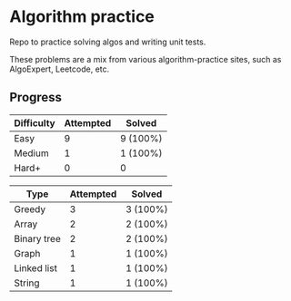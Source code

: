 # Algorithm practice

Repo to practice solving algos and writing unit tests.

These problems are a mix from various algorithm-practice sites, such as AlgoExpert, Leetcode, etc.

## Progress

<!-- "Attempted" represents every problem I have tried to solve; "Solved" means I was able to pass all tests without any external assistance or research. -->
<!-- There is a "+" on 'Hard' because some sites have a 'Very Hard' category -->
| Difficulty  | Attempted | Solved   |
| ----------- | --------- | -------- |
| Easy        | 9         | 9 (100%) |
| Medium      | 1         | 1 (100%) |
| Hard+       | 0         | 0        |

<!-- Sorted by 'Attempted', then 'Solved', then 'Type' -->
| Type         | Attempted | Solved   |
| ------------ | --------- | -------- |
| Greedy       | 3         | 3 (100%) |
| Array        | 2         | 2 (100%) |
| Binary tree  | 2         | 2 (100%) |
| Graph        | 1         | 1 (100%) |
| Linked list  | 1         | 1 (100%) |
| String       | 1         | 1 (100%) |
